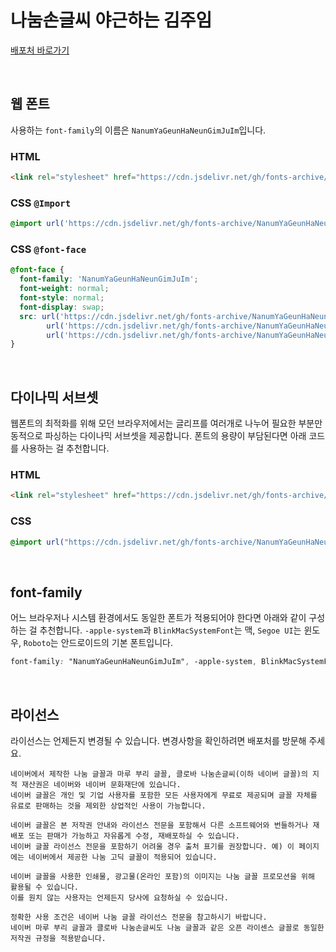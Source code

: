 # 나눔손글씨 야근하는 김주임

[배포처 바로가기](https://hangeul.naver.com/fonts/search?f=clova)

&nbsp;

## 웹 폰트

사용하는 `font-family`의 이름은 `NanumYaGeunHaNeunGimJuIm`입니다.

### HTML

```html
<link rel="stylesheet" href="https://cdn.jsdelivr.net/gh/fonts-archive/NanumYaGeunHaNeunGimJuIm/NanumYaGeunHaNeunGimJuIm.css" type="text/css"/>
```

### CSS `@Import`

```css
@import url('https://cdn.jsdelivr.net/gh/fonts-archive/NanumYaGeunHaNeunGimJuIm/NanumYaGeunHaNeunGimJuIm.css');
```

### CSS `@font-face`

```css
@font-face {
  font-family: 'NanumYaGeunHaNeunGimJuIm';
  font-weight: normal;
  font-style: normal;
  font-display: swap;
  src: url('https://cdn.jsdelivr.net/gh/fonts-archive/NanumYaGeunHaNeunGimJuIm/NanumYaGeunHaNeunGimJuIm.woff2') format('woff2'),
        url('https://cdn.jsdelivr.net/gh/fonts-archive/NanumYaGeunHaNeunGimJuIm/NanumYaGeunHaNeunGimJuIm.woff') format('woff'),
        url('https://cdn.jsdelivr.net/gh/fonts-archive/NanumYaGeunHaNeunGimJuIm/NanumYaGeunHaNeunGimJuIm.ttf') format('truetype');
}
```

&nbsp;

## 다이나믹 서브셋

웹폰트의 최적화를 위해 모던 브라우저에서는 글리프를 여러개로 나누어 필요한 부분만 동적으로 파싱하는 다이나믹 서브셋을 제공합니다. 폰트의 용량이 부담된다면 아래 코드를 사용하는 걸 추천합니다.

### HTML

```html
<link rel="stylesheet" href="https://cdn.jsdelivr.net/gh/fonts-archive/NanumYaGeunHaNeunGimJuIm/subsets/NanumYaGeunHaNeunGimJuIm-dynamic-subset.css" type="text/css"/>
```

### CSS

```css
@import url("https://cdn.jsdelivr.net/gh/fonts-archive/NanumYaGeunHaNeunGimJuIm/subsets/NanumYaGeunHaNeunGimJuIm-dynamic-subset.css");
```

&nbsp;

## font-family

어느 브라우저나 시스템 환경에서도 동일한 폰트가 적용되어야 한다면 아래와 같이 구성하는 걸 추천합니다. `-apple-system`과 `BlinkMacSystemFont`는 맥, `Segoe UI`는 윈도우, `Roboto`는 안드로이드의 기본 폰트입니다.

```css
font-family: "NanumYaGeunHaNeunGimJuIm", -apple-system, BlinkMacSystemFont, "Segoe UI",Roboto, Oxygen, Ubuntu, Cantarell, "Open Sans", "Helvetica Neue", sans-serif;
```

&nbsp;

## 라이선스

라이선스는 언제든지 변경될 수 있습니다. 변경사항을 확인하려면 배포처를 방문해 주세요.

```
네이버에서 제작한 나눔 글꼴과 마루 부리 글꼴, 클로바 나눔손글씨(이하 네이버 글꼴)의 지적 재산권은 네이버와 네이버 문화재단에 있습니다.
네이버 글꼴은 개인 및 기업 사용자를 포함한 모든 사용자에게 무료로 제공되며 글꼴 자체를 유료로 판매하는 것을 제외한 상업적인 사용이 가능합니다.

네이버 글꼴은 본 저작권 안내와 라이선스 전문을 포함해서 다른 소프트웨어와 번들하거나 재배포 또는 판매가 가능하고 자유롭게 수정, 재배포하실 수 있습니다.
네이버 글꼴 라이선스 전문을 포함하기 어려울 경우 출처 표기를 권장합니다. 예) 이 페이지에는 네이버에서 제공한 나눔 고딕 글꼴이 적용되어 있습니다.

네이버 글꼴을 사용한 인쇄물, 광고물(온라인 포함)의 이미지는 나눔 글꼴 프로모션을 위해 활용될 수 있습니다.
이를 원치 않는 사용자는 언제든지 당사에 요청하실 수 있습니다.

정확한 사용 조건은 네이버 나눔 글꼴 라이선스 전문을 참고하시기 바랍니다.
네이버 마루 부리 글꼴과 클로바 나눔손글씨도 나눔 글꼴과 같은 오픈 라이센스 글꼴로 동일한 저작권 규정을 적용받습니다.
```
